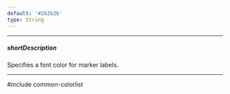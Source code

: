 ```yaml
---
default: '#2b2b2b'
type: String
---
```

---
##### shortDescription
Specifies a font color for marker labels.

---
#include common-colorlist
